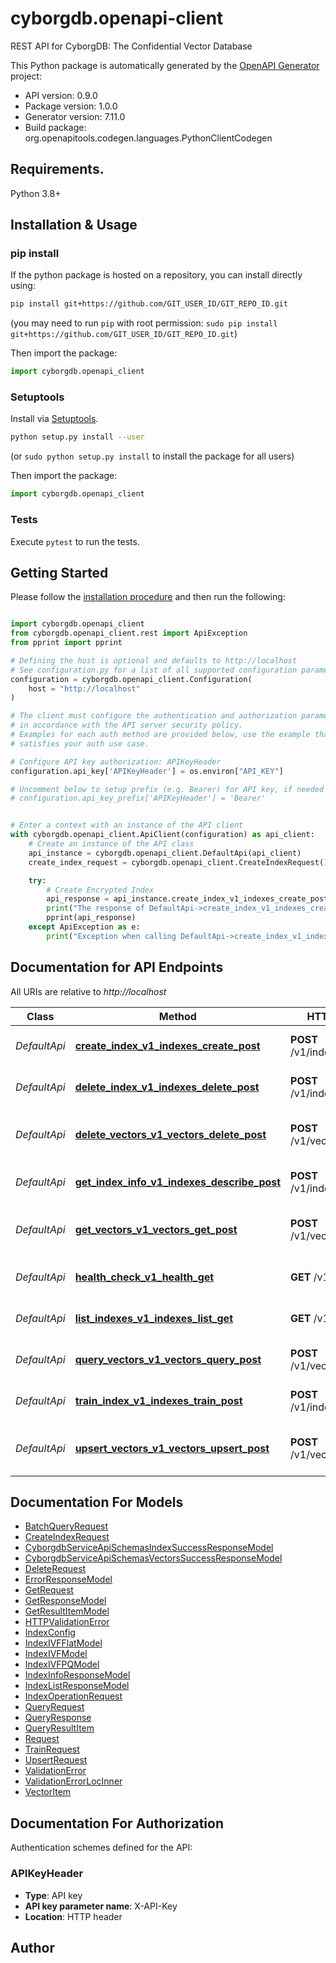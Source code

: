 # cyborgdb.openapi-client
REST API for CyborgDB: The Confidential Vector Database

This Python package is automatically generated by the [OpenAPI Generator](https://openapi-generator.tech) project:

- API version: 0.9.0
- Package version: 1.0.0
- Generator version: 7.11.0
- Build package: org.openapitools.codegen.languages.PythonClientCodegen

## Requirements.

Python 3.8+

## Installation & Usage
### pip install

If the python package is hosted on a repository, you can install directly using:

```sh
pip install git+https://github.com/GIT_USER_ID/GIT_REPO_ID.git
```
(you may need to run `pip` with root permission: `sudo pip install git+https://github.com/GIT_USER_ID/GIT_REPO_ID.git`)

Then import the package:
```python
import cyborgdb.openapi_client
```

### Setuptools

Install via [Setuptools](http://pypi.python.org/pypi/setuptools).

```sh
python setup.py install --user
```
(or `sudo python setup.py install` to install the package for all users)

Then import the package:
```python
import cyborgdb.openapi_client
```

### Tests

Execute `pytest` to run the tests.

## Getting Started

Please follow the [installation procedure](#installation--usage) and then run the following:

```python

import cyborgdb.openapi_client
from cyborgdb.openapi_client.rest import ApiException
from pprint import pprint

# Defining the host is optional and defaults to http://localhost
# See configuration.py for a list of all supported configuration parameters.
configuration = cyborgdb.openapi_client.Configuration(
    host = "http://localhost"
)

# The client must configure the authentication and authorization parameters
# in accordance with the API server security policy.
# Examples for each auth method are provided below, use the example that
# satisfies your auth use case.

# Configure API key authorization: APIKeyHeader
configuration.api_key['APIKeyHeader'] = os.environ["API_KEY"]

# Uncomment below to setup prefix (e.g. Bearer) for API key, if needed
# configuration.api_key_prefix['APIKeyHeader'] = 'Bearer'


# Enter a context with an instance of the API client
with cyborgdb.openapi_client.ApiClient(configuration) as api_client:
    # Create an instance of the API class
    api_instance = cyborgdb.openapi_client.DefaultApi(api_client)
    create_index_request = cyborgdb.openapi_client.CreateIndexRequest() # CreateIndexRequest | 

    try:
        # Create Encrypted Index
        api_response = api_instance.create_index_v1_indexes_create_post(create_index_request)
        print("The response of DefaultApi->create_index_v1_indexes_create_post:\n")
        pprint(api_response)
    except ApiException as e:
        print("Exception when calling DefaultApi->create_index_v1_indexes_create_post: %s\n" % e)

```

## Documentation for API Endpoints

All URIs are relative to *http://localhost*

Class | Method | HTTP request | Description
------------ | ------------- | ------------- | -------------
*DefaultApi* | [**create_index_v1_indexes_create_post**](docs/DefaultApi.md#create_index_v1_indexes_create_post) | **POST** /v1/indexes/create | Create Encrypted Index
*DefaultApi* | [**delete_index_v1_indexes_delete_post**](docs/DefaultApi.md#delete_index_v1_indexes_delete_post) | **POST** /v1/indexes/delete | Delete Encrypted Index
*DefaultApi* | [**delete_vectors_v1_vectors_delete_post**](docs/DefaultApi.md#delete_vectors_v1_vectors_delete_post) | **POST** /v1/vectors/delete | Delete Items from Encrypted Index
*DefaultApi* | [**get_index_info_v1_indexes_describe_post**](docs/DefaultApi.md#get_index_info_v1_indexes_describe_post) | **POST** /v1/indexes/describe | Describe Encrypted Index
*DefaultApi* | [**get_vectors_v1_vectors_get_post**](docs/DefaultApi.md#get_vectors_v1_vectors_get_post) | **POST** /v1/vectors/get | Get Items from Encrypted Index
*DefaultApi* | [**health_check_v1_health_get**](docs/DefaultApi.md#health_check_v1_health_get) | **GET** /v1/health | Health check endpoint
*DefaultApi* | [**list_indexes_v1_indexes_list_get**](docs/DefaultApi.md#list_indexes_v1_indexes_list_get) | **GET** /v1/indexes/list | List Encrypted Indexes
*DefaultApi* | [**query_vectors_v1_vectors_query_post**](docs/DefaultApi.md#query_vectors_v1_vectors_query_post) | **POST** /v1/vectors/query | Query Encrypted Index
*DefaultApi* | [**train_index_v1_indexes_train_post**](docs/DefaultApi.md#train_index_v1_indexes_train_post) | **POST** /v1/indexes/train | Train Encrypted index
*DefaultApi* | [**upsert_vectors_v1_vectors_upsert_post**](docs/DefaultApi.md#upsert_vectors_v1_vectors_upsert_post) | **POST** /v1/vectors/upsert | Add Items to Encrypted Index


## Documentation For Models

 - [BatchQueryRequest](docs/BatchQueryRequest.md)
 - [CreateIndexRequest](docs/CreateIndexRequest.md)
 - [CyborgdbServiceApiSchemasIndexSuccessResponseModel](docs/CyborgdbServiceApiSchemasIndexSuccessResponseModel.md)
 - [CyborgdbServiceApiSchemasVectorsSuccessResponseModel](docs/CyborgdbServiceApiSchemasVectorsSuccessResponseModel.md)
 - [DeleteRequest](docs/DeleteRequest.md)
 - [ErrorResponseModel](docs/ErrorResponseModel.md)
 - [GetRequest](docs/GetRequest.md)
 - [GetResponseModel](docs/GetResponseModel.md)
 - [GetResultItemModel](docs/GetResultItemModel.md)
 - [HTTPValidationError](docs/HTTPValidationError.md)
 - [IndexConfig](docs/IndexConfig.md)
 - [IndexIVFFlatModel](docs/IndexIVFFlatModel.md)
 - [IndexIVFModel](docs/IndexIVFModel.md)
 - [IndexIVFPQModel](docs/IndexIVFPQModel.md)
 - [IndexInfoResponseModel](docs/IndexInfoResponseModel.md)
 - [IndexListResponseModel](docs/IndexListResponseModel.md)
 - [IndexOperationRequest](docs/IndexOperationRequest.md)
 - [QueryRequest](docs/QueryRequest.md)
 - [QueryResponse](docs/QueryResponse.md)
 - [QueryResultItem](docs/QueryResultItem.md)
 - [Request](docs/Request.md)
 - [TrainRequest](docs/TrainRequest.md)
 - [UpsertRequest](docs/UpsertRequest.md)
 - [ValidationError](docs/ValidationError.md)
 - [ValidationErrorLocInner](docs/ValidationErrorLocInner.md)
 - [VectorItem](docs/VectorItem.md)


<a id="documentation-for-authorization"></a>
## Documentation For Authorization


Authentication schemes defined for the API:
<a id="APIKeyHeader"></a>
### APIKeyHeader

- **Type**: API key
- **API key parameter name**: X-API-Key
- **Location**: HTTP header


## Author




